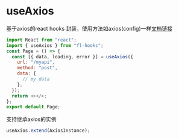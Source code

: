 # useAxios

基于axios的react hooks 封装，使用方法如axios(config)一样[文档链接](https://axios-http.com/docs/api_intro)

```javascript
import React from "react";
import { useAxios } from "fl-hooks";
const Page = () => {
  const [{ data, loading, error }] = useAxios({
    url: "/myapi",
    method: "post",
    data: {
      // my data
    },
  });
  return <></>;
};
export default Page;
```

支持继承axios的实例

```javascript
useAxios.extend(AxiosInstance);
```
